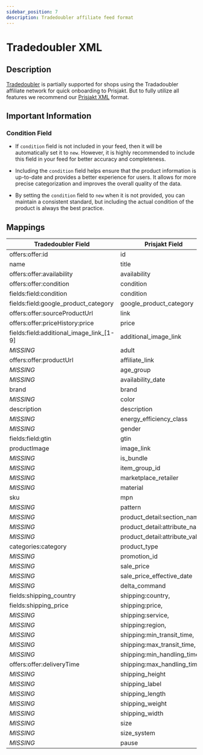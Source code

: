 ```yaml
---
sidebar_position: 7
description: Tradedoubler affiliate feed format
---
```


# Tradedoubler XML

## Description
[Tradedoubler](https://dev.tradedoubler.com/products/publisher/#XML_response) is partially supported for shops using the Tradadoubler affiliate network for quick onboarding to Prisjakt. But to fully utilize all features we recommend our [Prisjakt XML](./prisjakt_xml/index.md) format.

## Important Information

### Condition Field

- If `condition` field is not included in your feed, then it will be automatically set it to `new`. However, it is highly recommended to include this field in your feed for better accuracy and completeness.

- Including the `condition` field helps ensure that the product information is up-to-date and provides a better experience for users. It allows for more precise categorization and improves the overall quality of the data.

- By setting the `condition` field to `new` when it is not provided, you can maintain a consistent standard, but including the actual condition of the product is always the best practice.


## Mappings

| Tradedoubler Field                       | Prisjakt Field                  |
|------------------------------------------|---------------------------------|
| offers:offer:id                          | id                              |
| name                                     | title                           |
| offers:offer:availability                | availability                    |
| offers:offer:condition                   | condition                       |
| fields:field:condition                   | condition                       |
| fields:field:google_product_category     | google_product_category         |
| offers:offer:sourceProductUrl            | link                            |
| offers:offer:priceHistory:price          | price                           |
| fields:field:additional_image_link_[1-9] | additional_image_link           |
| *MISSING*                                | adult                           |
| offers:offer:productUrl                  | affiliate_link                  |
| *MISSING*                                | age_group                       |
| *MISSING*                                | availability_date               |
| brand                                    | brand                           |
| *MISSING*                                | color                           |
| description                              | description                     |
| *MISSING*                                | energy_efficiency_class         |
| *MISSING*                                | gender                          |
| fields:field:gtin                        | gtin                            |
| productImage                             | image_link                      |
| *MISSING*                                | is_bundle                       |
| *MISSING*                                | item_group_id                   |
| *MISSING*                                | marketplace_retailer            |
| *MISSING*                                | material                        |
| sku                                      | mpn                             |
| *MISSING*                                | pattern                         |
| *MISSING*                                | product_detail:section_name,    |
| *MISSING*                                | product_detail:attribute_name,  |
| *MISSING*                                | product_detail:attribute_value, |
| categories:category                      | product_type                    |
| *MISSING*                                | promotion_id                    |
| *MISSING*                                | sale_price                      |
| *MISSING*                                | sale_price_effective_date       |
| *MISSING*                                | delta_command                   |
| fields:shipping_country                  | shipping:country,               |
| fields:shipping_price                    | shipping:price,                 |
| *MISSING*                                | shipping:service,               |
| *MISSING*                                | shipping:region,                |
| *MISSING*                                | shipping:min_transit_time,      |
| *MISSING*                                | shipping:max_transit_time,      |
| *MISSING*                                | shipping:min_handling_time,     |
| offers:offer:deliveryTime                | shipping:max_handling_time,     |
| *MISSING*                                | shipping_height                 |
| *MISSING*                                | shipping_label                  |             
| *MISSING*                                | shipping_length                 |
| *MISSING*                                | shipping_weight                 |
| *MISSING*                                | shipping_width                  |
| *MISSING*                                | size                            |
| *MISSING*                                | size_system                     |
| *MISSING*                                | pause                           |

